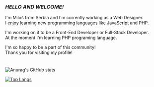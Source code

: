 ### <i>HELLO AND WELCOME!</i> <br />

I'm Miloš from Serbia and I'm currently working as a Web Designer. <br />
I enjoy learning new programming languages like JavaScript and PHP. <br />

I'm working on it to be a Front-End Developer or Full-Stack Developer. <br />
At the moment I'm learning PHP programing language. <br />

I'm so happy to be a part of this community! <br />
Thank you for visiting my profile!

#

![Anurag's GitHub stats](https://github-readme-stats.vercel.app/api?username=MilosM00&show_icons=true)

[![Top Langs](https://github-readme-stats.vercel.app/api/top-langs/?username=MilosM00&layout=compact)](https://github.com/anuraghazra/github-readme-stats)
